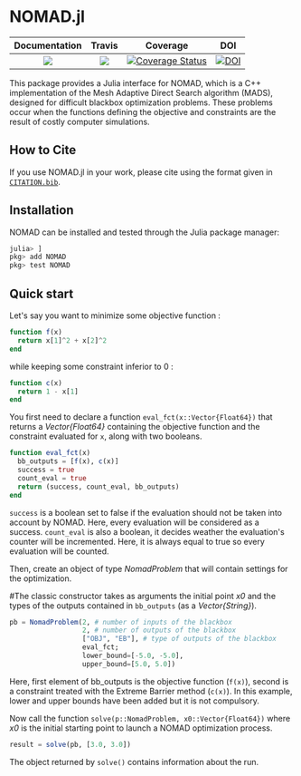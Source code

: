 # NOMAD.jl

| **Documentation** | **Travis** | **Coverage** | **DOI** |
|:-----------------:|:----------:|:------------:|:-------:|
| [![](https://img.shields.io/badge/docs-dev-blue.svg)](https://bbopt.github.io/NOMAD.jl/dev) | [![](https://github.com/bbopt/NOMAD.jl/workflows/CI/badge.svg)](https://github.com/bbopt/NOMAD.jl/actions) | [![Coverage Status](https://coveralls.io/repos/github/bbopt/NOMAD.jl/badge.svg?branch=master)](https://coveralls.io/github/bbopt/NOMAD.jl?branch=master) | [![DOI](https://zenodo.org/badge/DOI/10.5281/zenodo.3700167.svg)](https://doi.org/10.5281/zenodo.3700167) |

This package provides a Julia interface for NOMAD, which is a C++ implementation of the Mesh Adaptive Direct Search algorithm (MADS), designed for difficult blackbox optimization problems. These problems occur when the functions defining the objective and constraints are the result of costly computer simulations.

## How to Cite

If you use NOMAD.jl in your work, please cite using the format given in [`CITATION.bib`](https://github.com/bbopt/NOMAD.jl/blob/master/CITATION.bib).

## Installation

NOMAD can be installed and tested through the Julia package manager:

```julia
julia> ]
pkg> add NOMAD
pkg> test NOMAD
```

## Quick start

Let's say you want to minimize some objective function :

```julia
function f(x)
  return x[1]^2 + x[2]^2
end
```

while keeping some constraint inferior to 0 :

```julia
function c(x)
  return 1 - x[1]
end
```

You first need to declare a function `eval_fct(x::Vector{Float64})` that returns a *Vector{Float64}* containing the objective function and the constraint evaluated for `x`, along with two booleans.

```julia
function eval_fct(x)
  bb_outputs = [f(x), c(x)]
  success = true
  count_eval = true
  return (success, count_eval, bb_outputs)
end
```

`success` is a boolean set to false if the evaluation should not be taken into account by NOMAD. Here, every evaluation will be considered as a success. `count_eval` is also a boolean, it decides weather the evaluation's counter will be incremented. Here, it is always equal to true so every evaluation will be counted.

Then, create an object of type *NomadProblem* that will contain settings for the optimization.

#The classic constructor takes as arguments the initial point *x0* and the types of the outputs contained in `bb_outputs` (as a *Vector{String}*).

```julia
pb = NomadProblem(2, # number of inputs of the blackbox
                  2, # number of outputs of the blackbox
                  ["OBJ", "EB"], # type of outputs of the blackbox
                  eval_fct;
                  lower_bound=[-5.0, -5.0],
                  upper_bound=[5.0, 5.0])
```

Here, first element of bb_outputs is the objective function (`f(x)`), second is a constraint treated with the Extreme Barrier method (`c(x)`). In this example, lower and upper bounds have been added but it is not compulsory.

Now call the function `solve(p::NomadProblem, x0::Vector{Float64})` where *x0* is the initial starting point to launch a NOMAD optimization process.

```julia
result = solve(pb, [3.0, 3.0])
```

The object returned by `solve()` contains information about the run.

